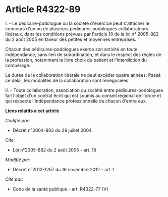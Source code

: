 # Article R4322-89

I. - Le pédicure-podologue ou la société d'exercice peut s'attacher le concours d'un ou de plusieurs pédicures-podologues
collaborateurs libéraux, dans les conditions prévues par l'article 18 de la loi n° 2005-882 du 2 août 2005 en faveur des
petites et moyennes entreprises. 

Chacun des pédicures-podologues exerce son activité en toute indépendance, sans lien de subordination, et dans le respect des
règles de la profession, notamment le libre choix du patient et l'interdiction du compérage. 

La durée de la collaboration libérale ne peut excéder quatre années. Passé ce délai, les modalités de la collaboration sont
renégociées. 

II. - Toute collaboration, association ou société entre pédicures-podologues fait l'objet d'un contrat écrit qui est soumis
au conseil régional de l'ordre et qui respecte l'indépendance professionnelle de chacun d'entre eux.

**Liens relatifs à cet article**

_Codifié par_:

  - Décret n°2004-802 du 29 juillet 2004

_Cite_:

  - Loi n°2005-882 du 2 août 2005 - art. 18

_Modifié par_:

  - Décret n°2012-1267 du 16 novembre 2012 - art. 1

_Cité par_:

  - Code de la santé publique - art. R4322-77 (V)
